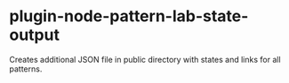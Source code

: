# plugin-node-pattern-lab-state-output
Creates additional JSON file in public directory with states and links for all patterns.

